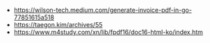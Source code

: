 * https://wilson-tech.medium.com/generate-invoice-pdf-in-go-77851615a518
* https://taegon.kim/archives/55
* https://www.m4study.com/xn/lib/fpdf16/doc16-html-ko/index.htm
